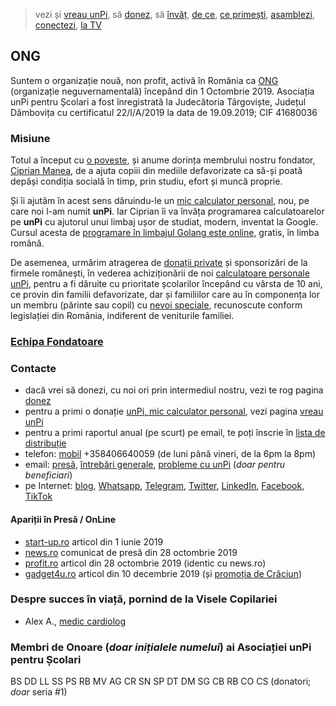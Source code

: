 > vezi și [vreau unPi](https://www.unpi.ro/vreau/), să [donez](https://www.unpi.ro/donez/), să [învăț](https://www.unpi.ro/invat/programare/), [de ce](https://www.unpi.ro/dece/), [ce primești](https://vimeo.com/329034464), [asamblezi](https://vimeo.com/329035192), [conectezi](https://vimeo.com/329036345), [la TV](https://vimeo.com/329037141)

## ONG

Suntem o organizație nouă, non profit, activă în România ca [ONG](https://start.unpi.ro/ong/echipa/) (organizație neguvernamentală) începând din 1 Octombrie 2019. Asociația unPi pentru Școlari a fost înregistrată la Judecătoria Târgoviște, Județul Dâmbovița cu certificatul 22/I/A/2019 la data de 19.09.2019; CIF 41680036

### Misiune

Totul a început cu [o poveste](https://start.unpi.ro/ong/povestea/), și anume dorința membrului nostru fondator, [Ciprian Manea](https://www.linkedin.com/in/ciprian-manea), de a ajuta copiii din mediile defavorizate ca să-și poată depăși condiția socială în timp, prin studiu, efort și muncă proprie.

Și îi ajutăm în acest sens dăruindu-le un [mic calculator personal](https://start.unpi.ro/spec/pc/), nou, pe care noi l-am numit **unPi**. Iar Ciprian îi va învăța programarea calculatoarelor pe **unPi** cu ajutorul unui limbaj ușor de studiat, modern, inventat la Google. Cursul acesta de [programare în limbajul Golang este online](https://go.unpi.ro/), gratis, în limba română.

De asemenea, urmărim atragerea de [donații private](https://start.unpi.ro/donez/) și sponsorizări de la firmele românești, în vederea achiziționării de noi [calculatoare personale unPi](https://start.unpi.ro/spec/pc/), pentru a fi dăruite cu prioritate școlarilor începând cu vârsta de 10 ani, ce provin din familii defavorizate, dar și familiilor care au în componența lor un membru (părinte sau copil) cu [nevoi speciale](https://start.unpi.ro/vreau/rapid/), recunoscute conform legislației din România, indiferent de veniturile familiei.

### [Echipa Fondatoare](https://start.unpi.ro/ong/echipa/)

### Contacte

- dacă vrei să donezi, cu noi ori prin intermediul nostru, vezi te rog pagina [donez](https://start.unpi.ro/donez/)
- pentru a primi o donație [unPi, mic calculator personal](https://start.unpi.ro/spec/pc/), vezi pagina [vreau unPi](https://start.unpi.ro/vreau/)
- pentru a primi raportul anual (pe scurt) pe email, te poți înscrie în [lista de distribuție](mailto:raport@unpi.ro?subject=vreau%20un%20scurt%20raport%20anual)
- telefon: [mobil](tel:+358406640059) +358406640059 (de luni până vineri, de la 6pm la 8pm)
- email: [presă](mailto:presa@unpi.ro), [întrebări generale](mailto:intrebari@unpi.ro), [probleme cu unPi](mailto:probleme@unpi.ro) (_doar pentru beneficiari_)
- pe Internet: [blog](https://blog.unpi.ro/), [Whatsapp](https://api.whatsapp.com/send?phone=+358406640059), [Telegram](https://t.me/unpi_ong), [Twitter](http://twitter.com/unpi_ong), [LinkedIn](https://www.linkedin.com/company/asociatia-unpi-pentru-scolari/), [Facebook](https://www.facebook.com/unpi.ro/), [TikTok](https://www.tiktok.com/@unpi.ro)

#### Apariții în Presă / OnLine

- [start-up.ro](https://start-up.ro/unpi-asociatia-care-vrea-sa-ofere-calculatoare-pentru-toti-copiii/) articol din 1 iunie 2019
- [news.ro](https://www.news.ro/comunicate/comunicat-de-presa-elevii-din-medii-defavorizate-primesc-mini-pc-uri-si-cursuri-de-programare-din-partea-asociatiei-unpi-pentru-scolari-19154523) comunicat de presă din 28 octombrie 2019
- [profit.ro](https://www.profit.ro/stiri/social/elevii-din-medii-defavorizate-primesc-mini-pc-uri-si-cursuri-de-programare-din-partea-asociatiei-unpi-pentru-scolari-19154254) articol din 28 octombrie 2019 (identic cu news.ro)
- [gadget4u.ro](https://gadget4u.ro/unpi-pentru-copiii-din-medii-defavorizate/) articol din 10 decembrie 2019 (și [promoția de Crăciun](https://www.facebook.com/unpi.ro/photos/a.414564199158076/442301593051003/?type=3&theater))

### Despre succes în viață, pornind de la Visele Copilariei

- Alex A., [medic cardiolog](https://www.unpi.ro/pro/AA/)

### Membri de Onoare (_doar inițialele numelui_) ai Asociației **unPi** pentru Școlari

BS DD LL SS PS RB MV AG CR SN SP DT DM SG CB RB CO CS (donatori; _doar_ seria #1)

<script src="https://cmp.osano.com/AzZcjgRoabf8stpc/0887f8c8-9c17-46e6-9dec-b215fb775c2b/osano.js"></script>

<script src="https://wchat.freshchat.com/js/widget.js"></script>

<script>
  window.fcWidget.init({
    token: "1dbeef16-76f2-47bc-bc8a-f848842e00d7",
    host: "https://wchat.freshchat.com"
  });
</script>
